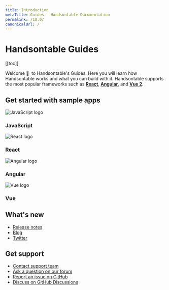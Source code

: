 ```yaml
---
title: Introduction
metaTitle: Guides - Handsontable Documentation
permalink: /10.0/
canonicalUrl: /
---
```


# Handsontable Guides

[[toc]]

Welcome 👋&nbsp; to Handsontable's Guides. Here you will learn how Handsontable works and what you can build with it. Handsontable supports the most popular frameworks such as **[React](@/guides/integrate-with-react/react-simple-example.md)**, **[Angular](@/guides/integrate-with-angular/angular-simple-example.md)**, and **[Vue 2](@/guides/integrate-with-vue/vue-simple-example.md)**.

## Get started with sample apps

<div class="row-items-container">
  <Link href="/docs/10.0/binding-to-data/" hide-latest-version class="row-item">
    <img class="integration-framework-logo" src="/docs/10.0/img/pages/introduction/javascript.svg" alt="JavaScript logo" />
      <h3>JavaScript</h3>
  </Link>
  <Link href="/docs/10.0/react-simple-example/" hide-latest-version class="row-item">
    <img class="integration-framework-logo" src="/docs/10.0/img/pages/introduction/react.svg" alt="React logo" />
      <h3>React</h3>
  </Link>
  <Link href="/docs/10.0/angular-simple-example/" hide-latest-version class="row-item">
    <img class="integration-framework-logo" src="/docs/10.0/img/pages/introduction/angular.svg" alt="Angular logo" />
      <h3>Angular</h3>
  </Link>
  <Link href="/docs/10.0/vue-simple-example/" hide-latest-version class="row-item">
    <img class="integration-framework-logo" src="/docs/10.0/img/pages/introduction/vue.svg" alt="Vue logo" />
      <h3>Vue</h3>
  </Link>
</div>

## What's new

- [Release notes](@/guides/upgrade-and-migration/release-notes.md)
- [Blog](https://handsontable.com/blog)
- [Twitter](https://twitter.com/handsontable)

## Get support

- [Contact support team](https://handsontable.com/contact?category=technical_support)
- [Ask a question on our forum](https://forum.handsontable.com)
- [Report an issue on GitHub](https://github.com/handsontable/handsontable/issues)
- [Discuss on GitHub Discussions](https://github.com/handsontable/handsontable/discussions)
